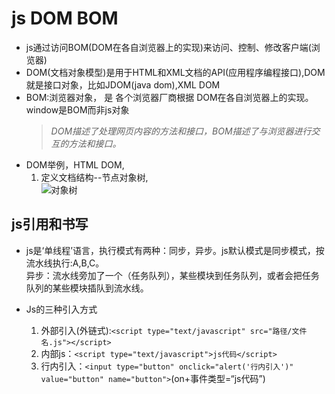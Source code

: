 # js DOM BOM

- js通过访问BOM(DOM在各自浏览器上的实现)来访问、控制、修改客户端(浏览器)
- DOM(文档对象模型)是用于HTML和XML文档的API(应用程序编程接口),DOM就是接口对象，比如JDOM(java dom),XML DOM  
- BOM:浏览器对象， 是 各个浏览器厂商根据 DOM在各自浏览器上的实现。window是BOM而非js对象
  >*DOM描述了处理网页内容的方法和接口，BOM描述了与浏览器进行交互的方法和接口。*
- DOM举例，HTML DOM,
  1. 定义文档结构--节点对象树,  
  ![对象树](../picture/html_dom.jpg)

## js引用和书写

- js是‘单线程’语言，执行模式有两种：同步，异步。js默认模式是同步模式，按流水线执行:A,B,C。  
异步：流水线旁加了一个（任务队列），某些模块到任务队列，或者会把任务队列的某些模块插队到流水线。

- Js的三种引入方式
   1. 外部引入(外链式):`<script type="text/javascript" src="路径/文件名.js"></script>`
   2. 内部js：`<script type="text/javascript">js代码</script>`
   3. 行内引入：`<input type="button" οnclick="alert('行内引入')" value="button" name="button">`(on+事件类型=“js代码”)
